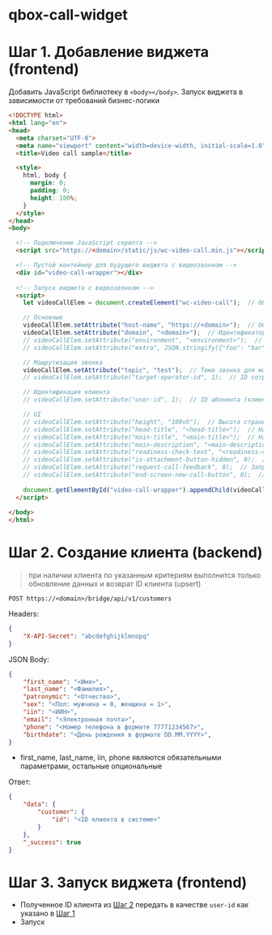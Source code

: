 # qbox-call-widget

# Шаг 1. Добавление виджета (frontend)

Добавить JavaScript библиотеку в ```<body></body>```. Запуск виджета в зависимости от требований бизнес-логики

```html
<!DOCTYPE html>
<html lang="en">
<head>
  <meta charset="UTF-8">
  <meta name="viewport" content="width=device-width, initial-scale=1.0">
  <title>Video call sample</title>

  <style>
    html, body {
      margin: 0;
      padding: 0;
      height: 100%;
    }
  </style>
</head>
<body>

  <!-- Подключение JavaScript скрипта -->
  <script src="https://<domain>/static/js/wc-video-call.min.js"></script>  

  <!-- Пустой контейнер для будущего виджета с видеозвонком -->
  <div id="video-call-wrapper"></div>
  
  <!-- Запуск виджета с видеозвонком -->
  <script>
    let videoCallElem = document.createElement("wc-video-call");  // Обязательное название 'wc-video-call'

    // Основные
    videoCallElem.setAttribute("host-name", "https://<domain>");  // Обязательное поле
    videoCallElem.setAttribute("domain", "<domain>");  // Идентификатор интеграционной системы
    // videoCallElem.setAttribute("environment", "<environment>");  // Среда разработки (пример, dev или prod)
    // videoCallElem.setAttribute("extra", JSON.stringify({"foo": "bar"});  // Динамические параметры

    // Машрутизация звонка
    videoCallElem.setAttribute("topic", "test");  // Тема звонка для маршрутизации между операторами
    // videoCallElem.setAttribute("target-operator-id", 1);  // ID сотрудника в системе для направленного звонка к конкретному оператору (без передачи этого параметра звонок будет маршрутизирован рандомно к свободному оператору)

    // Идентификация клиента
    // videoCallElem.setAttribute("user-id", 1);  // ID абонента (клиента) в системе, от кого совершается звонок (без передачи этого параметра звонок будет совершаться анонимно)

    // UI
    // videoCallElem.setAttribute("height", "100vh");  // Высота страницы виджета (по умолчанию = "100vh")
    // videoCallElem.setAttribute("head-title", "<head-title>");  // Название вкладки
    // videoCallElem.setAttribute("main-title", "<main-title>");  // Название секции на главной странице звонка
    // videoCallElem.setAttribute("main-description", "<main-description>");  // Описание секции на главной странице звонка
    // videoCallElem.setAttribute("readiness-check-text", "<readiness-check-text>");  // Текст предупреждающего блока на главной странице звонка
    // videoCallElem.setAttribute("is-attachment-button-hidden", 0);  // Показать/скрыть кнопку "скрепки" для прикрепления медиафайлов (0 = показать, 1 = скрыть; по умолчанию = 0)
    // videoCallElem.setAttribute("request-call-feedback", 0);  // Запрос отзыва о звонке после завершения (0 = не спрашивать, 1 = спросить; по умолчанию = 1)
    // videoCallElem.setAttribute("end-screen-new-call-button", 0);  // Показ кнопки "Новый звонок" на странице завершенного звонка (0 = скрыть, 1 = показать; по умолчанию = 0)
    
    document.getElementById("video-call-wrapper").appendChild(videoCallElem);
  </script>  
  
</body>
</html>
```

# Шаг 2. Создание клиента (backend)

> при наличии клиента по указанным критериям выполнится только обновление данных и возврат ID клиента (upsert)

```
POST https://<domain>/bridge/api/v1/customers
```

Headers:
```json
{
    "X-API-Secret": "abcdefghijklmnopq"
}
```

JSON Body:
```json
{
    "first_name": "<Имя>",
    "last_name": "<Фамилия>",
    "patronymic": "<Отчество>",
    "sex": "<Пол: мужчина = 0, женщина = 1>",
    "iin": "<ИИН>",
    "email": "<Электронная почта>",
    "phone": "<Номер телефона в формате 77771234567>",
    "birthdate": "<День рождения в формате DD.MM.YYYY>",
}
```

* first_name, last_name, iin, phone являются обязательными параметрами, остальные опциональные

Ответ:
```json
{
    "data": {
        "customer": {
            "id": "<ID клиента в системе>"
        }
    },
    "_success": true
}
```

# Шаг 3. Запуск виджета (frontend)

- Полученное ID клиента из [Шаг 2]() передать в качестве ```user-id``` как указано в [Шаг 1]()
- Запуск
